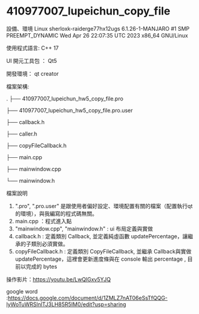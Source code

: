 # 410977007_lupeichun_copy_file
設備、環境
Linux sherloxk-raiderge77hx12ugs 6.1.26-1-MANJARO #1 SMP PREEMPT_DYNAMIC Wed Apr 26 22:07:35 UTC 2023 x86_64 GNU/Linux

使用程式語言:
C++ 17

UI 開元工具包 ：
Qt5

開發環境：
qt creator


檔案架構:

.
├── 410977007_lupeichun_hw5_copy_file.pro

├── 410977007_lupeichun_hw5_copy_file.pro.user

├── callback.h

├── caller.h

├── copyFileCallback.h

├── main.cpp

├── mainwindow.cpp

└── mainwindow.h


檔案說明
1. ".pro", ".pro.user" 是跟使用者偏好設定、環境配置有關的檔案（配置執行qt的環境），與我編寫的程式碼無關。
2. main.cpp ：程式進入點
3. "mainwindow.cpp", "mainwindow.h" : ui 布局定義與實做
4. callback.h : 定義類別 Callback, 並定義純虛函數 updatePercentage，讓繼承的子類別必須實做。
5. copyFileCallback.h :
        定義類別 CopyFileCallback, 並繼承 Callback與實做 updatePercentage，這裡會更新進度條與在 console 輸出 percentage , 目前以完成的 bytes


操作影片：https://youtu.be/LwQlGxv5YJQ

google word :https://docs.google.com/document/d/1ZMLZ7nAT06eSsTfQQG-lyWoTuWRSlnlTJ3LH85R5IM0/edit?usp=sharing




